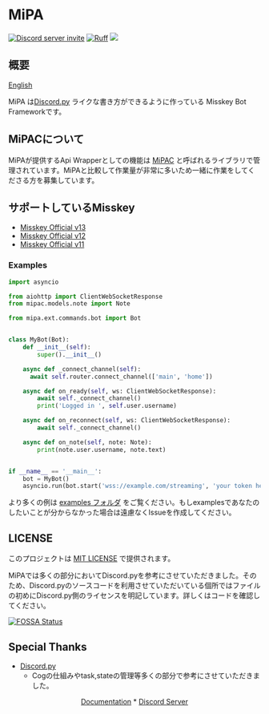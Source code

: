 # MiPA

<a href="https://discord.gg/CcT997U"><img src="https://img.shields.io/discord/530299114387406860?style=flat-square&color=5865f2&logo=discord&logoColor=ffffff&label=discord" alt="Discord server invite" /></a>
[![Ruff](https://img.shields.io/endpoint?url=https://raw.githubusercontent.com/astral-sh/ruff/main/assets/badge/v2.json)](https://github.com/astral-sh/ruff)
<a href="https://app.fossa.com/projects/git%2Bgithub.com%2Fyupix%2FMiPA?ref=badge_shield" alt="FOSSA Status"><img src="https://app.fossa.com/api/projects/git%2Bgithub.com%2Fyupix%2FMiPA.svg?type=shield"/></a>

## 概要

[English](./README.md)

MiPA は[Discord.py](https://github.com/Rapptz/discord.py)
ライクな書き方ができるように作っている Misskey Bot Frameworkです。

## MiPACについて

MiPAが提供するApi Wrapperとしての機能は [MiPAC](https://github.com/yupix/mipac) と呼ばれるライブラリで管理されています。MiPAと比較して作業量が非常に多いため一緒に作業をしてくださる方を募集しています。


## サポートしているMisskey

- [Misskey Official v13](https://github.com/misskey-dev/misskey)
- [Misskey Official v12](https://github.com/misskey-dev/misskey)
- [Misskey Official v11](https://github.com/misskey-dev/misskey)

### Examples

```py
import asyncio

from aiohttp import ClientWebSocketResponse
from mipac.models.note import Note

from mipa.ext.commands.bot import Bot


class MyBot(Bot):
    def __init__(self):
        super().__init__()

    async def _connect_channel(self):
      await self.router.connect_channel(['main', 'home'])

    async def on_ready(self, ws: ClientWebSocketResponse):
        await self._connect_channel()
        print('Logged in ', self.user.username)

    async def on_reconnect(self, ws: ClientWebSocketResponse):
        await self._connect_channel()

    async def on_note(self, note: Note):
        print(note.user.username, note.text)


if __name__ == '__main__':
    bot = MyBot()
    asyncio.run(bot.start('wss://example.com/streaming', 'your token here'))
```

より多くの例は [examples フォルダ](examples) をご覧ください。もしexamplesであなたのしたいことが分からなかった場合は遠慮なくIssueを作成してください。

## LICENSE

このプロジェクトは [MIT LICENSE](./LICENSE) で提供されます。

MiPAでは多くの部分においてDiscord.pyを参考にさせていただきました。そのため、Discord.pyのソースコードを利用させていただいている個所ではファイルの初めにDiscord.py側のライセンスを明記しています。詳しくはコードを確認してください。


[![FOSSA Status](https://app.fossa.com/api/projects/git%2Bgithub.com%2Fyupix%2FMiPA.svg?type=large)](https://app.fossa.com/projects/git%2Bgithub.com%2Fyupix%2FMiPA?ref=badge_large)

## Special Thanks

- [Discord.py](https://github.com/Rapptz/discord.py)
    - Cogの仕組みやtask,stateの管理等多くの部分で参考にさせていただきました。

<p align="center">
    <a href="https://mipa.akarinext.org">Documentation</a>
    *
    <a href="https://discord.gg/CcT997U">Discord Server</a>
</p>
